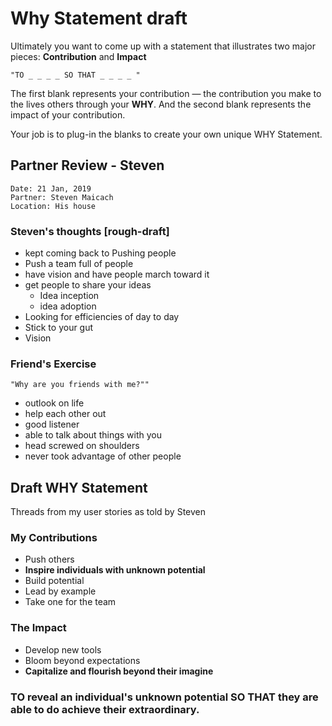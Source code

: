 # Why Statement draft

Ultimately you want to come up with a statement that illustrates two major pieces: **Contribution** and **Impact**

    "TO _ _ _ _ SO THAT _ _ _ _ "

The first blank represents your contribution — the contribution you make to the lives others through your **WHY**. And the second blank represents the impact of your contribution.

Your job is to plug-in the blanks to create your own unique WHY Statement.


## Partner Review - Steven

    Date: 21 Jan, 2019
    Partner: Steven Maicach
    Location: His house

### Steven's thoughts [rough-draft]

* kept coming back to Pushing people
* Push a team full of people
* have vision and have people march toward it
* get people to share your ideas
  * Idea inception
  * idea adoption
* Looking for efficiencies of day to day
* Stick to your gut
* Vision

### Friend's Exercise

    "Why are you friends with me?""

* outlook on life
* help each other out
* good listener
* able to talk about things with you
* head screwed on shoulders
* never took advantage of other people


## Draft WHY Statement

Threads from my user stories as told by Steven

### My Contributions

* Push others
* **Inspire individuals with unknown potential**
* Build potential
* Lead by example
* Take one for the team

### The Impact

* Develop new tools
* Bloom beyond expectations
* **Capitalize and flourish beyond their imagine**

### **TO** reveal an individual's unknown potential **SO THAT** they are able to do achieve their extraordinary.
